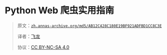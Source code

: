 # Python Web 爬虫实用指南

> 原文：[`zh.annas-archive.org/md5/AB12C428C180E19BF921ADFBD1CC8C3E`](https://zh.annas-archive.org/md5/AB12C428C180E19BF921ADFBD1CC8C3E)
> 
> 译者：[飞龙](https://github.com/wizardforcel)
> 
> 协议：[CC BY-NC-SA 4.0](http://creativecommons.org/licenses/by-nc-sa/4.0/)